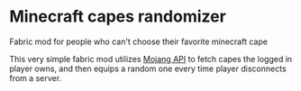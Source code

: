 # Minecraft capes randomizer
Fabric mod for people who can't choose their favorite minecraft cape

This very simple fabric mod utilizes [Mojang API](https://minecraft.wiki/w/Mojang_API) to fetch capes the logged in player owns, and then equips a random one every time player disconnects from a server.
